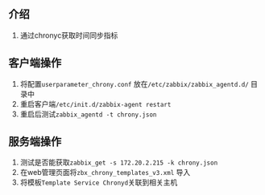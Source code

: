 ## 介绍

1. 通过chronyc获取时间同步指标

##  客户端操作

1. 将配置`userparameter_chrony.conf` 放在`/etc/zabbix/zabbix_agentd.d/` 目录中
2. 重启客户端`/etc/init.d/zabbix-agent restart`
3. 重启后测试`zabbix_agentd -t chrony.json`

## 服务端操作

1. 测试是否能获取`zabbix_get -s 172.20.2.215 -k chrony.json`
2. 在web管理页面将`zbx_chrony_templates_v3.xml` 导入
5. 将模板`Template Service Chronyd`关联到相关主机